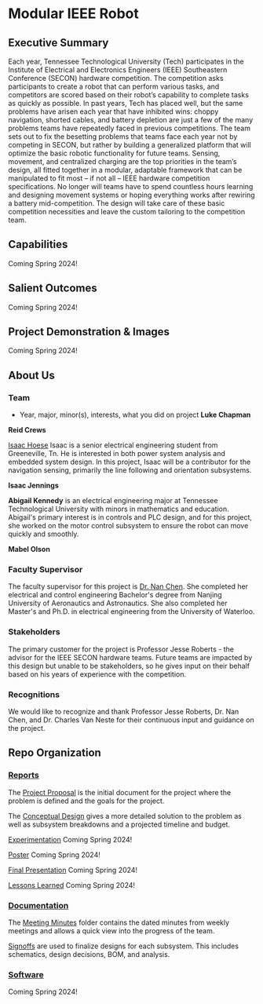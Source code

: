 # Modular IEEE Robot

## Executive Summary

Each year, Tennessee Technological University (Tech) participates in the Institute of Electrical and Electronics Engineers (IEEE) Southeastern Conference (SECON) hardware competition. The competition asks participants to create a robot that can perform various tasks, and competitors are scored based on their robot’s capability to complete tasks as quickly as possible. In past years, Tech has placed well, but the same problems have arisen each year that have inhibited wins: choppy navigation, shorted cables, and battery depletion are just a few of the many problems teams have repeatedly faced in previous competitions. The team sets out to fix the besetting problems that teams face each year not by competing in SECON, but rather by building a generalized platform that will optimize the basic robotic functionality for future teams. Sensing, movement, and centralized charging are the top priorities in the team’s design, all fitted together in a modular, adaptable framework that can be manipulated to fit most – if not all – IEEE hardware competition specifications. No longer will teams have to spend countless hours learning and designing movement systems or hoping everything works after rewiring a battery mid-competition. The design will take care of these basic competition necessities and leave the custom tailoring to the competition team.  


## Capabilities

Coming Spring 2024!


## Salient Outcomes

Coming Spring 2024!


## Project Demonstration & Images

Coming Spring 2024!


## About Us

### Team
- Year, major, minor(s), interests, what you did on project
**Luke Chapman** 

**Reid Crews**

[Isaac Hoese](https://www.linkedin.com/in/isaac-hoese-425748251)
Isaac is a senior electrical engineering student from Greeneville, Tn. He is interested in both power system analysis and embedded system design. In this project, Isaac will be a contributor for the navigation sensing, primarily the line following and orientation subsystems.


**Isaac Jennings**

**Abigail Kennedy** is an electrical engineering major at Tennessee Technological University with minors in mathematics and education. Abigail's primary interest is in controls and PLC design, and for this project, she worked on the motor control subsystem to ensure the robot can move quickly and smoothly.

**Mabel Olson**


### Faculty Supervisor

The faculty supervisor for this project is [Dr. Nan Chen][def1]. She completed her electrical and control engineering Bachelor's degree from Nanjing University of Aeronautics and Astronautics. She also completed her Master's and Ph.D. in electrical engineering from the University of Waterloo. 

[def1]: https://www.linkedin.com/in/nan-chen-319aa185/

### Stakeholders

The primary customer for the project is Professor Jesse Roberts - the advisor for the IEEE SECON hardware teams. Future teams are impacted by this design but unable to be stakeholders, so he gives input on their behalf based on his years of experience with the competition.


### Recognitions

We would like to recognize and thank Professor Jesse Roberts, Dr. Nan Chen, and Dr. Charles Van Neste for their continuous input and guidance on the project.

## Repo Organization

### [Reports](/Reports)

The [Project Proposal](/Reports/Project%20Proposal%20Revised.pdf) is the initial document for the project where the problem is defined and the goals for the project.

The [Conceptual Design](/Reports/Conceptual%20Design%20and%20Planning%20V2.pdf) gives a more detailed solution to the problem as well as subsystem breakdowns and a projected timeline and budget.

[Experimentation](/Reports/Experimentation.md) Coming Spring 2024!

[Poster](/Reports/Poster.md) Coming Spring 2024!

[Final Presentation](/Reports/Final%20Presentation.md) Coming Spring 2024!

[Lessons Learned](/Reports/Lessons%20Learned%20and%20Acquired%20Skills.md) Coming Spring 2024!

### [Documentation](/Documentation)

The [Meeting Minutes](/Documentation/Meeting%20Minutes) folder contains the dated minutes from weekly meetings and allows a quick view into the progress of the team.

[Signoffs](/Documentation/Signoffs) are used to finalize designs for each subsystem. This includes schematics, design decisions, BOM, and analysis. 


### [Software](/Software)

Coming Spring 2024!


